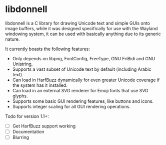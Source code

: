 # libdonnell
libdonnell is a C library for drawing Unicode text and simple GUIs onto image buffers, while it was designed specifically for use with the Wayland windowing system, it can be used with basically anything due to its generic nature.

It currently boasts the following features: 
- Only depends on libpng, FontConfig, FreeType, GNU FriBidi and GNU Unistring,
- Supports a vast subset of Unicode text by default (including Arabic text).
- Can load in HarfBuzz dynamically for even greater Unicode coverage if the system has it installed.
- Can load in an external SVG renderer for Emoji fonts that use SVG glyphs.
- Supports some basic GUI rendering features, like buttons and icons.
- Supports integer scaling for all GUI rendering operations.

Todo for version 1.1+:
- [ ] Get HarfBuzz support working
- [ ] Documentation
- [ ] Blurring
